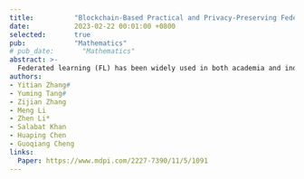```yaml
---
title:          "Blockchain-Based Practical and Privacy-Preserving Federated Learning with Verifiable Fairness"
date:           2023-02-22 00:01:00 +0800
selected:       true
pub:            "Mathematics"
# pub_date:       "Mathematics"
abstract: >-
  Federated learning (FL) has been widely used in both academia and industry all around the world. FL has advantages from the perspective of data security, data diversity, real-time continual learning, hardware efficiency, etc. However, it brings new privacy challenges, such as membership inference attacks and data poisoning attacks, when parts of participants are not assumed to be fully honest. Moreover, selfish participants can obtain others’ collaborative data but do not contribute their real local data or even provide fake data. This violates the fairness of FL schemes. Therefore, advanced privacy and fairness techniques have been integrated into FL schemes including blockchain, differential privacy, zero-knowledge proof, etc. However, most of the existing works still have room to enhance the practicality due to our exploration. In this paper, we propose a Blockchain-based Pseudorandom Number Generation (BPNG) protocol based on Verifiable Random Functions (VRFs) to guarantee the fairness for FL schemes. Next, we further propose a Gradient Random Noise Addition (GRNA) protocol based on differential privacy and zero-knowledge proofs to protect data privacy for FL schemes. Finally, we implement both two protocols on Hyperledger Fabric and analyze their performance. Simulation experiments show that the average time that proof generation takes is 18.993 s and the average time of on-chain verification is 2.27 s under our experimental environment settings, which means the scheme is practical in reality.
authors:
- Yitian Zhang#
- Yuming Tang#
- Zijian Zhang
- Meng Li
- Zhen Li*
- Salabat Khan
- Huaping Chen
- Guoqiang Cheng
links:
  Paper: https://www.mdpi.com/2227-7390/11/5/1091
---
```

